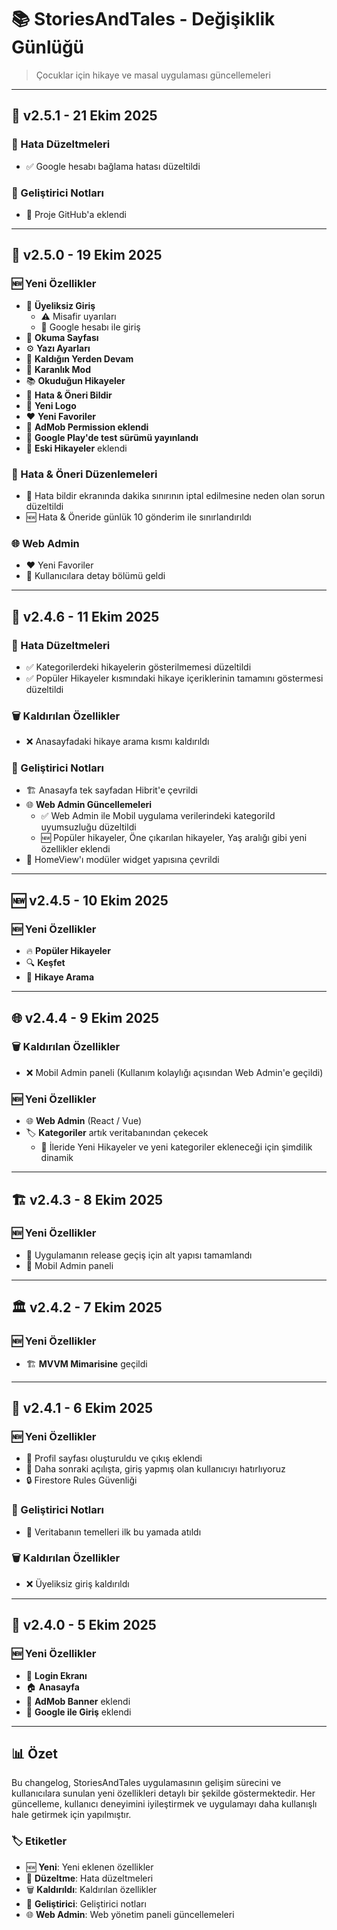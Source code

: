 # 📚 StoriesAndTales - Değişiklik Günlüğü

> Çocuklar için hikaye ve masal uygulaması güncellemeleri

---

## 🚀 v2.5.1 - 21 Ekim 2025

### 🐛 Hata Düzeltmeleri
- ✅ Google hesabı bağlama hatası düzeltildi

### 🔧 Geliştirici Notları
- 📝 Proje GitHub'a eklendi

---

## 🎉 v2.5.0 - 19 Ekim 2025

### 🆕 Yeni Özellikler
- 👤 **Üyeliksiz Giriş**
  - ⚠️ Misafir uyarıları
  - 🔐 Google hesabı ile giriş
- 📖 **Okuma Sayfası**
- ⚙️ **Yazı Ayarları**
- 📍 **Kaldığın Yerden Devam**
- 🌙 **Karanlık Mod**
- 📚 **Okuduğun Hikayeler**
- 💬 **Hata & Öneri Bildir**
- 🎨 **Yeni Logo**
- ❤️ **Yeni Favoriler**
- 📱 **AdMob Permission eklendi**
- 🧪 **Google Play'de test sürümü yayınlandı**
- 📜 **Eski Hikayeler** eklendi

### 🔧 Hata & Öneri Düzenlemeleri
- 🐛 Hata bildir ekranında dakika sınırının iptal edilmesine neden olan sorun düzeltildi
- 🆕 Hata & Öneride günlük 10 gönderim ile sınırlandırıldı

### 🌐 Web Admin
- ❤️ Yeni Favoriler
- 👥 Kullanıcılara detay bölümü geldi

---

## 🔧 v2.4.6 - 11 Ekim 2025

### 🐛 Hata Düzeltmeleri
- ✅ Kategorilerdeki hikayelerin gösterilmemesi düzeltildi
- ✅ Popüler Hikayeler kısmındaki hikaye içeriklerinin tamamını göstermesi düzeltildi

### 🗑️ Kaldırılan Özellikler
- ❌ Anasayfadaki hikaye arama kısmı kaldırıldı

### 🔧 Geliştirici Notları
- 🏗️ Anasayfa tek sayfadan Hibrit'e çevrildi
- 🌐 **Web Admin Güncellemeleri**
  - ✅ Web Admin ile Mobil uygulama verilerindeki kategoriId uyumsuzluğu düzeltildi
  - 🆕 Popüler hikayeler, Öne çıkarılan hikayeler, Yaş aralığı gibi yeni özellikler eklendi
- 🧩 HomeView'ı modüler widget yapısına çevrildi

---

## 🆕 v2.4.5 - 10 Ekim 2025

### 🆕 Yeni Özellikler
- 🔥 **Popüler Hikayeler**
- 🔍 **Keşfet**
- 🔎 **Hikaye Arama**

---

## 🌐 v2.4.4 - 9 Ekim 2025

### 🗑️ Kaldırılan Özellikler
- ❌ Mobil Admin paneli (Kullanım kolaylığı açısından Web Admin'e geçildi)

### 🆕 Yeni Özellikler
- 🌐 **Web Admin** (React / Vue)
- 🏷️ **Kategoriler** artık veritabanından çekecek
  - 📝 İleride Yeni Hikayeler ve yeni kategoriler ekleneceği için şimdilik dinamik

---

## 🏗️ v2.4.3 - 8 Ekim 2025

### 🆕 Yeni Özellikler
- 🚀 Uygulamanın release geçiş için alt yapısı tamamlandı
- 📱 Mobil Admin paneli

---

## 🏛️ v2.4.2 - 7 Ekim 2025

### 🆕 Yeni Özellikler
- 🏗️ **MVVM Mimarisine** geçildi

---

## 👤 v2.4.1 - 6 Ekim 2025

### 🆕 Yeni Özellikler
- 👤 Profil sayfası oluşturuldu ve çıkış eklendi
- 💾 Daha sonraki açılışta, giriş yapmış olan kullanıcıyı hatırlıyoruz
- 🔒 Firestore Rules Güvenliği

### 🔧 Geliştirici Notları
- 📝 Veritabanın temelleri ilk bu yamada atıldı

### 🗑️ Kaldırılan Özellikler
- ❌ Üyeliksiz giriş kaldırıldı

---

## 🎯 v2.4.0 - 5 Ekim 2025

### 🆕 Yeni Özellikler
- 🔐 **Login Ekranı**
- 🏠 **Anasayfa**
- 📱 **AdMob Banner** eklendi
- 🔐 **Google ile Giriş** eklendi

---

## 📊 Özet

Bu changelog, StoriesAndTales uygulamasının gelişim sürecini ve kullanıcılara sunulan yeni özellikleri detaylı bir şekilde göstermektedir. Her güncelleme, kullanıcı deneyimini iyileştirmek ve uygulamayı daha kullanışlı hale getirmek için yapılmıştır.

### 🏷️ Etiketler
- 🆕 **Yeni**: Yeni eklenen özellikler
- 🐛 **Düzeltme**: Hata düzeltmeleri
- 🗑️ **Kaldırıldı**: Kaldırılan özellikler
- 🔧 **Geliştirici**: Geliştirici notları
- 🌐 **Web Admin**: Web yönetim paneli güncellemeleri